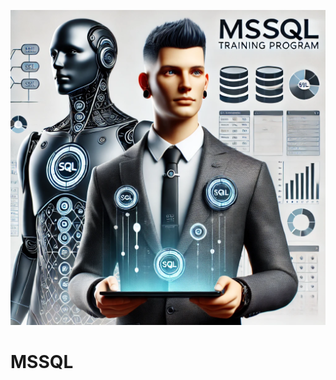 ![Team_Logo](https://github.com/yahyaKocaman/MSSQL/blob/a3542b7fd67abee46d8ebdc0a246894e85955eea/0BA559F9-4AA4-4AC5-8F41-237F5890F4B4.webp)


# MSSQL

